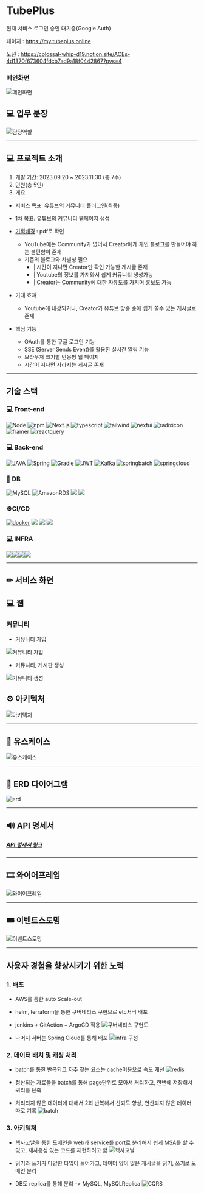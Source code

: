 # TubePlus
현재 서비스 로그인 승인 대기중(Google Auth)

페이지 : https://my.tubeplus.online 

노션 : https://colossal-whip-d19.notion.site/ACEs-4d1370f673604fdcb7ad9a18f0442867?pvs=4

### 메인화면 

![메인화면](../asset/메인화면.gif)


## 💻 업무 분장

![담당역할](../asset/담당역할.png)

---

## 💻 프로젝트 소개

1. 개발 기간: 2023.09.20 ~ 2023.11.30 (총 7주)
2. 인원(총 5인)
3. 개요

- 서비스 목표: 유튜브의 커뮤니티 플러그인(최종)
- 1차 목표: 유튜브의 커뮤니티 웹페이지 생성
- [기획배경](asset/기획배경.pdf) : pdf로 확인
  - YouTube에는 Community가 없어서 Creator에게 개인 블로그를 만들어야 하는 불편함이 존재
  - 기존의 블로그와 차별성 필요
    - | 시간이 지나면 Creator만 확인 가능한 게시글 존재
    - | Youtube의 정보를 가져와서 쉽게 커뮤니티 생성가능
    - | Creator는 Community에 대한 자유도를 가지며 홍보도 가능

- 기대 효과
  - Youtube에 내장되거나, Creator가 유튜브 방송 중에 쉽게 쓸수 있는 게시글로 존재

- 핵심 기능
  - OAuth를 통한 구글 로그인 기능
  - SSE (Server Sends Event)를 활용한 실시간 알림 기능
  - 브라우저 크기별 반응형 웹 페이지
  - 시간이 지나면 사라지는 게시글 존재

---

## 기술 스택

### 💻 Front-end

![Node](https://img.shields.io/badge/Node.js-20.6.1-339933?style=for-the-badge&logo=Node.js&logoColor=fff)
![npm](https://img.shields.io/badge/npm-10.1.0-CB3837?style=for-the-badge&logo=npm&logoColor=fff)
![Next.js](https://img.shields.io/badge/Next.js-13.5.4-000000?style=for-the-badge&logo=Next.js&logoColor=fff)
![typescript](https://img.shields.io/badge/typescript-5.2.2-3178C6?style=for-the-badge&logo=typescript&logoColor=fff)
![tailwind](https://img.shields.io/badge/tailwindcss-3.3.3-06B6D4?style=for-the-badge&logo=tailwindcss&logoColor=fff)
![nextui](https://img.shields.io/badge/nextui-2.1.13-000000?style=for-the-badge&logo=nextui&logoColor=fff)
![radixicon](https://img.shields.io/badge/radixicon-2.1.13-161618?style=for-the-badge&logo=radixui&logoColor=fff)
![framer](https://img.shields.io/badge/framer-10.16.4-0055FF?style=for-the-badge&logo=framer&logoColor=fff)
![reactquery](https://img.shields.io/badge/reactquery-4.36.1-FF4154.svg?&style=for-the-badge&logo=ReactQuery&logoColor=white)



### 💻 Back-end

[![JAVA](https://camo.githubusercontent.com/3a1c7dafcdfce483e68f5fb95d057e9421c8109fd105e603542b1ff00fd7ae91/68747470733a2f2f696d672e736869656c64732e696f2f62616467652f4a4156412d4646303030303f7374796c653d666f722d7468652d6261646765266c6f676f436f6c6f723d7768697465)](https://camo.githubusercontent.com/3a1c7dafcdfce483e68f5fb95d057e9421c8109fd105e603542b1ff00fd7ae91/68747470733a2f2f696d672e736869656c64732e696f2f62616467652f4a4156412d4646303030303f7374796c653d666f722d7468652d6261646765266c6f676f436f6c6f723d7768697465) [![Spring](https://camo.githubusercontent.com/57da5a02a135c27818a618285a57f7e54df63419d1f7ad598905a0bd27e780c7/68747470733a2f2f696d672e736869656c64732e696f2f62616467652f537072696e67626f6f742d3644423333463f7374796c653d666f722d7468652d6261646765266c6f676f3d737072696e67626f6f74266c6f676f436f6c6f723d7768697465)](https://camo.githubusercontent.com/57da5a02a135c27818a618285a57f7e54df63419d1f7ad598905a0bd27e780c7/68747470733a2f2f696d672e736869656c64732e696f2f62616467652f537072696e67626f6f742d3644423333463f7374796c653d666f722d7468652d6261646765266c6f676f3d737072696e67626f6f74266c6f676f436f6c6f723d7768697465) [![Gradle](https://camo.githubusercontent.com/e850f9c862ce515586c3859cab52395f8d096f0de68825fdaaf6b9bea572311e/68747470733a2f2f696d672e736869656c64732e696f2f62616467652f477261646c652d3032333033413f7374796c653d666f722d7468652d6261646765266c6f676f3d677261646c65266c6f676f436f6c6f723d7768697465)](https://camo.githubusercontent.com/e850f9c862ce515586c3859cab52395f8d096f0de68825fdaaf6b9bea572311e/68747470733a2f2f696d672e736869656c64732e696f2f62616467652f477261646c652d3032333033413f7374796c653d666f722d7468652d6261646765266c6f676f3d677261646c65266c6f676f436f6c6f723d7768697465) [![JWT](https://camo.githubusercontent.com/5af78a02d0f7a4b8a759f9580ce718287a0626f80a55c38ad0bac83e0b31f94d/68747470733a2f2f696d672e736869656c64732e696f2f62616467652f4a57542d3030303030303f7374796c653d666f722d7468652d6261646765266c6f676f3d6a736f6e776562746f6b656e73266c6f676f436f6c6f723d7768697465)](https://camo.githubusercontent.com/5af78a02d0f7a4b8a759f9580ce718287a0626f80a55c38ad0bac83e0b31f94d/68747470733a2f2f696d672e736869656c64732e696f2f62616467652f4a57542d3030303030303f7374796c653d666f722d7468652d6261646765266c6f676f3d6a736f6e776562746f6b656e73266c6f676f436f6c6f723d7768697465) ![Kafka](https://camo.githubusercontent.com/1b371597d577a5f430f0dbc8a356d8951f0b7a6d7dded5eb99e2b4cf1593397f/68747470733a2f2f696d672e736869656c64732e696f2f62616467652f6b61666b612d3233314632303f7374796c653d666f722d7468652d6261646765266c6f676f3d6170616368656b61666b61266c6f676f436f6c6f723d7768697465)
![springbatch](https://img.shields.io/badge/springbatch-6DB33F?style=for-the-badge&logo=spring&logoColor=white)
![springcloud](https://img.shields.io/badge/springcloud-6DB33F?style=for-the-badge&logo=soundcloud&logoColor=white)

### 💾 DB

![MySQL](https://img.shields.io/badge/MySQL-003545?style=for-the-badge&logo=mysql&logoColor=white)
![AmazonRDS](https://img.shields.io/badge/AmazonRDS-527FFF?style=for-the-badge&logo=AmazonRDS&logoColor=white) <img src="https://img.shields.io/badge/    redis-DC382D?style=for-the-badge&logo=redis&logoColor=white"/>
<img src="https://img.shields.io/badge/S3-569A31?style=for-the-badge&logo=amazons3&logoColor=white"/>


### ⚙CI/CD

[![docker](https://camo.githubusercontent.com/b184cf7adbab9f5464e80c0f5dd32c85393f6248499a57d743e619f4214391c4/68747470733a2f2f696d672e736869656c64732e696f2f62616467652f646f636b65722d3234393645443f7374796c653d666f722d7468652d6261646765266c6f676f3d646f636b6572266c6f676f436f6c6f723d7768697465)](https://camo.githubusercontent.com/b184cf7adbab9f5464e80c0f5dd32c85393f6248499a57d743e619f4214391c4/68747470733a2f2f696d672e736869656c64732e696f2f62616467652f646f636b65722d3234393645443f7374796c653d666f722d7468652d6261646765266c6f676f3d646f636b6572266c6f676f436f6c6f723d7768697465)
<img src="https://img.shields.io/badge/Jenkins-D24939?style=for-the-badge&logo=jenkins&logoColor=white"/>
<img src="https://img.shields.io/badge/Git Actions-2088FF?style=for-the-badge&logo=githubactions&logoColor=white"/>
<img src="https://img.shields.io/badge/ArgoCD-EF7B4D?style=for-the-badge&logo=argo&logoColor=white"/>

### 💻 INFRA

<img src="https://img.shields.io/badge/Apache Kafka-231F20?style=for-the-badge&logo=apachekafka&logoColor=white"/><img src="https://img.shields.io/badge/Kubernetes-326CE5?style=for-the-badge&logo=kubernetes&logoColor=white"/><img src="https://img.shields.io/badge/EKS-FF9900?style=for-the-badge&logo=amazoneks&logoColor=white"/><img src="https://img.shields.io/badge/Helm-0F1689?style=for-the-badge&logo=helm&logoColor=white"/>



---

## ✏ 서비스 화면

## 💻 웹

### 커뮤니티


- 커뮤니티 가입

![커뮤니티 가입](https://github.com/TubePlus/.github/assets/140700973/838f3a2d-c8f1-40f8-841d-c29b8baa4a67)

- 커뮤니티, 게시판 생성

![커뮤니티 생성](https://github.com/TubePlus/.github/assets/140700973/40fbd0dd-c876-4720-9d08-3833fcefb196)



## ⚙ 아키텍처

![아키텍처](asset/아키텍쳐.png)

---

## 🧶 유스케이스

![유스케이스](asset/유스케이스.png)

---

## 💾 ERD 다이어그램

![erd](asset/erd.png)

---

## 🔊 API 명세서

##### [API 명세서 링크](https://docs.google.com/spreadsheets/d/1KsbYtnBHnyVvlwZLQ_SGXVpa-z77r8mo/edit#gid=664530878)

---

## 🎞 와이어프레임

![와이어프레임](asset/와이어프레임.png)

---

## 🎟 이벤트스토밍

![이벤트스토밍](asset/이벤트스토밍.png)

---

## 사용자 경험을 향상시키기 위한 노력

### 1. 배포
- AWS를 통한 auto Scale-out
- helm, terraform을 통한 쿠버네티스 구현으로 etc서버 배포
- jenkins-> GitAction + ArgoCD 적용
![쿠버네티스 구현도](asset/aws.png)

- 나머지 서버는 Spring Cloud를 통해 배포
![infra 구성](asset/infra구축도.png)

### 2. 데이터 배치 및 캐싱 처리

- batch를 통한 반복되고 자주 찾는 요소는 cache이용으로 속도 개선
![redis](asset/redis.png)


- 정산되는 자료들을 batch를 통해 page단위로 모아서 처리하고, 한번에 저장해서 쿼리를 단축
- 처리되지 않은 데이터에 대해서 2회 반복해서 신뢰도 향상, 연산되지 않은 데이터 따로 기록
![batch](asset/batch구축도.png)

### 3. 아키텍처

- 헥사고날을 통한 도메인을 web과 service를 port로 분리해서 쉽게 MSA를 할 수 있고, 재사용성 있는 코드를 재현하려고 함
![헥사고날](asset/헥사고날.png)


- 읽기와 쓰기가 다양한 타입이 들어가고, 데이터 양이 많은 게시글을 읽기, 쓰기로 도메인 분리
- DB도 replica를 통해 분리 -> MySQL, MySQLReplica
![CQRS](asset/cqrs.png)

